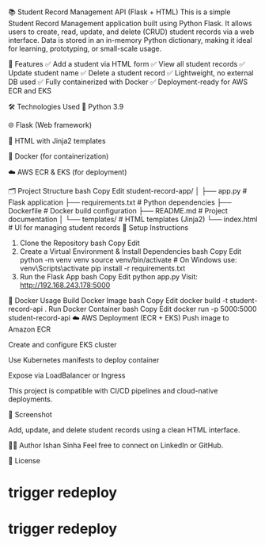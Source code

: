 📚 Student Record Management API (Flask + HTML)
This is a simple Student Record Management application built using Python Flask. It allows users to create, read, update, and delete (CRUD) student records via a web interface. Data is stored in an in-memory Python dictionary, making it ideal for learning, prototyping, or small-scale usage.

🚀 Features
✅ Add a  student via HTML form
✅ View all student records
✅ Update student name
✅ Delete a student record
✅ Lightweight, no external DB used
✅ Fully containerized with Docker
✅ Deployment-ready for AWS ECR and EKS

🛠 Technologies Used
🐍 Python 3.9

🌐 Flask (Web framework)

🧾 HTML with Jinja2 templates

🐳 Docker (for containerization)

☁️ AWS ECR & EKS (for deployment)

🗂 Project Structure
bash
Copy
Edit
student-record-app/
│
├── app.py                  # Flask application
├── requirements.txt        # Python dependencies
├── Dockerfile              # Docker build configuration
├── README.md               # Project documentation
│
└── templates/              # HTML templates (Jinja2)
    └── index.html          # UI for managing student records
🔧 Setup Instructions
1. Clone the Repository
bash
Copy
Edit
2. Create a Virtual Environment & Install Dependencies
bash
Copy
Edit
python -m venv venv
source venv/bin/activate  # On Windows use: venv\Scripts\activate
pip install -r requirements.txt
3. Run the Flask App
bash
Copy
Edit
python app.py
Visit:  http://192.168.243.178:5000

🐳 Docker Usage
Build Docker Image
bash
Copy
Edit
docker build -t student-record-api .
Run Docker Container
bash
Copy
Edit
docker run -p 5000:5000 student-record-api
☁️ AWS Deployment (ECR + EKS)
Push image to Amazon ECR

Create and configure EKS cluster

Use Kubernetes manifests to deploy container

Expose via LoadBalancer or Ingress

This project is compatible with CI/CD pipelines and cloud-native deployments.

📸 Screenshot

Add, update, and delete student records using a clean HTML interface.

🙋‍♂️ Author
Ishan Sinha
Feel free to connect on LinkedIn or GitHub.

📄 License
# trigger redeploy
# trigger redeploy
